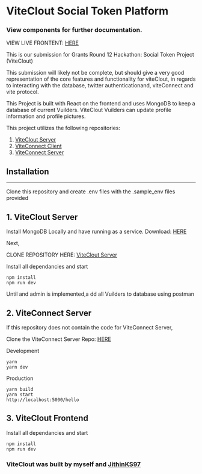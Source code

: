 # ViteClout Social Token Platform

### View components for further documentation.

VIEW LIVE FRONTENT: [HERE](https://elegant-goldberg-2a9d8d.netlify.app/)

This is our submission for Grants Round 12 Hackathon: Social Token Project (ViteClout)

This submission will likely not be complete, but should give a very good representation of the core features and functionality for viteClout, in regards to interacting with the database, twitter authenticationand, viteConnect and vite protocol.

This Project is built with React on the frontend and uses MongoDB to keep a database of current Vuilders. ViteClout Vuilders can update profile information and profile pictures.

This project utilizes the following repositories:

1. [ViteClout Server](https://github.com/JithinKS97/viteclout-server)
2. [ViteConnect Client](https://github.com/vitelabs/vite-connect-client)
3. [ViteConnect Server](https://github.com/vitelabs/vite-connect-server)

## Installation
----------------
Clone this repository and create .env files with the .sample_env files provided

 ## 1. ViteClout Server

Install MongoDB Locally and have running as a service.
Download: [HERE](https://www.mongodb.com/try/download/community)

Next, 

CLONE REPOSITORY HERE: [ViteClout Server](https://github.com/DTIV/viteclout-server)

Install all dependancies and start

```
npm install
npm run dev
```
Until and admin is implemented,a dd all Vuilders to database using postman 

## 2. ViteConnect Server

If this repository does not contain the code for ViteConnect Server,

Clone the ViteConnect Server Repo: [HERE](https://github.com/vitelabs/vite-connect-server)

Development
```
yarn
yarn dev
```

Production
```
yarn build
yarn start
http://localhost:5000/hello
```

## 3. ViteClout Frontend

Install all dependancies and start

```
npm install
npm run dev
```

### ViteClout was built by myself and [JithinKS97](https://github.com/JithinKS97/)
